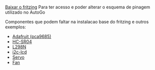 [Baixar o fritzing](https://fritzing.org/download/) Para ter acesso e poder alterar o esquema de pinagem utilizado no AutoGo

Componentes que podem faltar na instalacao base do fritzing e outros exemplos:

  -  [Adafruit (pca9685)](https://github.com/adafruit/Fritzing-Library)
  -  [HC-SR04](https://github.com/RafaGS/Fritzing/blob/master/HC-SR04.fzpz)
  -  [L298N](https://forum.fritzing.org/t/h-bridge-with-l298n-motor-driver/7711/2)
  -  [i2c-lcd](https://fritzing.org/projects/arduino-i2c-lcd-display)
  -  [Servo](https://fritzing.org/projects/scratchx-servo-motor)
  -  [Fan](https://fritzing.org/projects/greenhouse-2)
